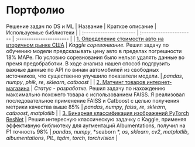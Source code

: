 # Портфолио
Решение задач по DS и ML
| Название | Краткое описание | Используемые библиотеки | 
| :---------------------- | :---------------------- | :---------------------- |
| [1. Определение стоимости авто на вторичном рынке США](https://github.com/Skrebcov/Kaggle_Competitions/blob/main/Определение%20цены%20авто/определение_цены_авто_вер1.ipynb) | *Kaggle соревонвание.* Решил задачу по обучению модели предсказывать цену авто в пределах погрешности 18% MAPe. По условию соревнования было нельзя удалять данные во премя предобработки. В ходе анализа нашел способ подгрузить важные данные по API по винам автомобилей из свободных источников, что существенно улучшило показатели модели. | *pandas*, *numpy*, *phik*, *re*, *sklearn*, *catboost* |
| [2. Матчинг товаров интернет-магазина](https://github.com/Skrebcov/Kaggle_and_Interesting_Projects/blob/main/Матчинг%20Товаров/Матчинг_в1.ipynb) | *Статус - разработке.* Решил задачу по нахождению максимально похожего товара с использованием FAISS. Я реализовал последовательное применение FAISS и Catboost с целью получения метрики качества выше 85% | *pandas*, *numpy*, *faiss*, *re*, *sklearn*, *catboost*, *matplotlib* |
| [3. Бинарная классификация изображений PyTorch ResNet](https://github.com/Skrebcov/Kaggle_and_Interesting_Projects/blob/main/Бинарная%20классификация%20изображений%20PyTorch%20ResNet/CatsAndDogsVer3.ipynb) | Решил интересную классическую задачку с Kaggle, применяя эффективную библиотеку для аугментаций Albumentations, получил на F1 точность 98% | *pandas*, *numpy*, *seaborn *, *os*, *sklearn*, *cv2*, *matplotlib*, *albumentations*, *PIL*, *tqdm*, *torch*, *torchvision* |
